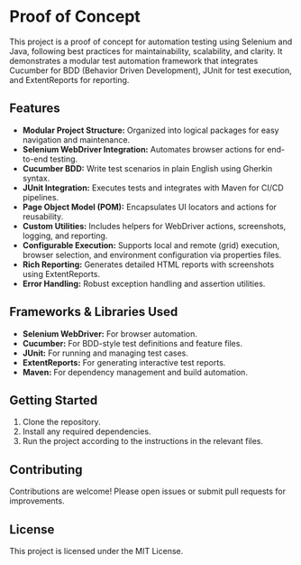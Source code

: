 # Proof of Concept

This project is a proof of concept for automation testing using Selenium and Java, following best practices for maintainability, scalability, and clarity. It demonstrates a modular test automation framework that integrates Cucumber for BDD (Behavior Driven Development), JUnit for test execution, and ExtentReports for reporting.

## Features

- **Modular Project Structure:** Organized into logical packages for easy navigation and maintenance.
- **Selenium WebDriver Integration:** Automates browser actions for end-to-end testing.
- **Cucumber BDD:** Write test scenarios in plain English using Gherkin syntax.
- **JUnit Integration:** Executes tests and integrates with Maven for CI/CD pipelines.
- **Page Object Model (POM):** Encapsulates UI locators and actions for reusability.
- **Custom Utilities:** Includes helpers for WebDriver actions, screenshots, logging, and reporting.
- **Configurable Execution:** Supports local and remote (grid) execution, browser selection, and environment configuration via properties files.
- **Rich Reporting:** Generates detailed HTML reports with screenshots using ExtentReports.
- **Error Handling:** Robust exception handling and assertion utilities.

## Frameworks & Libraries Used

- **Selenium WebDriver:** For browser automation.
- **Cucumber:** For BDD-style test definitions and feature files.
- **JUnit:** For running and managing test cases.
- **ExtentReports:** For generating interactive test reports.
- **Maven:** For dependency management and build automation.

## Getting Started

1. Clone the repository.
2. Install any required dependencies.
3. Run the project according to the instructions in the relevant files.

## Contributing

Contributions are welcome! Please open issues or submit pull requests for improvements.

## License

This project is licensed under the MIT License.